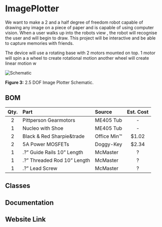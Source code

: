 # ImagePlotter

We want to make a 2 and a half degree of freedom robot capable of drawing any image on a piece of paper and is capable of using computer vision. When a user walks up into the robots view , the robot will recognise the user and will begin to draw. This project will be interactive and be able to capture memories with friends.

The device will use a rotating base with 2 motors mounted on top. 1 motor will spin a a wheel to create rotational motion another wheel will create linear motion w

![Schematic](Schematic.png)

__Figure 3:__ 2.5 DOF Image Plotter Schematic.

## BOM 
| Qty. | Part                  | Source                | Est. Cost |
|:----:|:----------------------|:----------------------|:---------:|
|  2   | Pittperson Gearmotors     | ME405 Tub             |     -     |
|  1   | Nucleo with Shoe          | ME405 Tub             |     -     |
|  2   | Black & Red Sharpie&trade | Office Min&trade;     |   $1.02   |
|  2   | 5A Power MOSFETs          | Doggy-Key             |   $2.34   |
|  1   | .?” Guide Rails 10” Length | McMaster | ? |
|  1   | .?” Threaded Rod 10” Length       | McMaster | ? |
|  1   | .?” Lead Screw        | McMaster | ? |


## Classes

## Documentation

## Website Link
